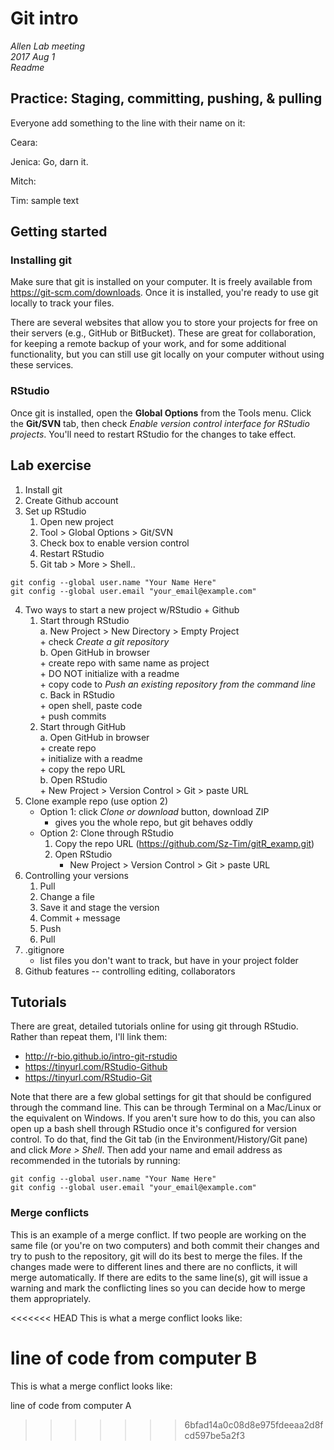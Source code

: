 # Git intro  
*Allen Lab meeting*  
*2017 Aug 1*  
*Readme*  

## Practice: Staging, committing, pushing, & pulling  
Everyone add something to the line with their name on it:  

Ceara:

Jenica:  Go, darn it.

Mitch:  

Tim: sample text  


## Getting started  
### Installing git  
Make sure that git is installed on your computer. 
It is freely available from https://git-scm.com/downloads. 
Once it is installed, you're ready to use git locally to track your files.  

There are several websites that allow you to store your projects for free on their servers (e.g., GitHub or BitBucket). 
These are great for collaboration, for keeping a remote backup of your work, and for some additional functionality, but you can still use git locally on your computer without using these services.  

### RStudio  
Once git is installed, open the **Global Options** from the Tools menu. 
Click the **Git/SVN** tab, then check *Enable version control interface for RStudio projects*. 
You'll need to restart RStudio for the changes to take effect. 



## Lab exercise
1. Install git
2. Create Github account
3. Set up RStudio
	1. Open new project
	2. Tool > Global Options > Git/SVN
	3. Check box to enable version control
	4. Restart RStudio
	5. Git tab > More > Shell..
```
git config --global user.name "Your Name Here"  
git config --global user.email "your_email@example.com"  
```
4. Two ways to start a new project w/RStudio + Github  
	1. Start through RStudio  
		a. New Project > New Directory > Empty Project  
			+ check *Create a git repository*  
		b. Open GitHub in browser  
			+ create repo with same name as project  
			+ DO NOT initialize with a readme  
			+ copy code to *Push an existing repository from the command line*  
		c. Back in RStudio  
			+ open shell, paste code  
			+ push commits  
	2. Start through GitHub  
		a. Open GitHub in browser  
			+ create repo  
			+ initialize with a readme  
			+ copy the repo URL  
		b. Open RStudio  
			+ New Project > Version Control > Git > paste URL  
5. Clone example repo (use option 2)  
	+ Option 1: click *Clone or download* button, download ZIP  
		+ gives you the whole repo, but git behaves oddly  
	+ Option 2: Clone through RStudio  
		1. Copy the repo URL (https://github.com/Sz-Tim/gitR_examp.git)  
		2. Open RStudio  
			+ New Project > Version Control > Git > paste URL  
6. Controlling your versions  
	1. Pull  
	2. Change a file  
	3. Save it and stage the version  
	4. Commit + message  
	5. Push  
	6. Pull  
7. .gitignore  
	+ list files you don't want to track, but have in your project folder    
8. Github features -- controlling editing, collaborators  




## Tutorials  
There are great, detailed tutorials online for using git through RStudio. 
Rather than repeat them, I'll link them:  

+ http://r-bio.github.io/intro-git-rstudio  
+ https://tinyurl.com/RStudio-Github  
+ https://tinyurl.com/RStudio-Git  

Note that there are a few global settings for git that should be configured through the command line. 
This can be through Terminal on a Mac/Linux or the equivalent on Windows. 
If you aren't sure how to do this, you can also open up a bash shell through RStudio once it's configured for version control. 
To do that, find the Git tab (in the Environment/History/Git pane) and click *More > Shell*. 
Then add your name and email address as recommended in the tutorials by running:

```
git config --global user.name "Your Name Here"  
git config --global user.email "your_email@example.com"  
```

### Merge conflicts  
This is an example of a merge conflict. If two people are working on the same file (or you're on two computers) and both commit their changes and try to push to the repository, git will do its best to merge the files. 
If the changes made were to different lines and there are no conflicts, it will merge automatically. 
If there are edits to the same line(s), git will issue a warning and mark the conflicting lines so you can decide how to merge them appropriately.  
  
<<<<<<< HEAD
This is what a merge conflict looks like:  
  
line of code from computer B  
=======
This is what a merge conflict looks like: 
  
line of code from computer A
>>>>>>> 6bfad14a0c08d8e975fdeeaa2d8fcd597be5a2f3
